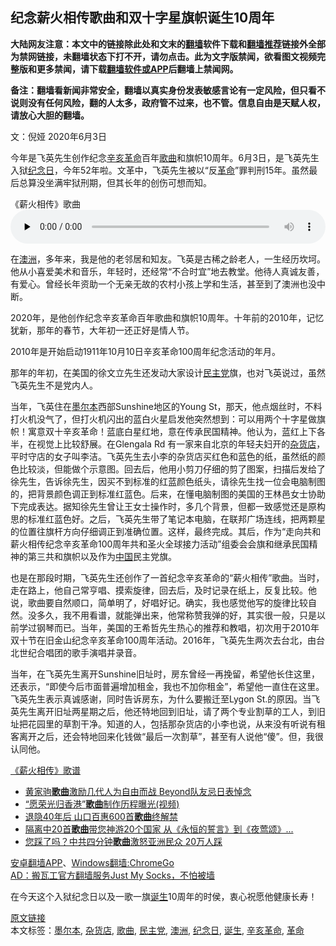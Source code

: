  <h2>纪念薪火相传歌曲和双十字星旗帜诞生10周年</h2> <p class="notice"><b>大陆网友注意：本文中的链接除此处和文末的<a href="https://github.com/bannedbook/fanqiang" >翻墙</a>软件下载和<a href="https://github.com/killgcd/justmysocks/blob/master/README.md">翻墙推荐</a>链接外全部为禁网链接，未翻墙状态下打不开，请勿点击。此为文字版禁闻，欲看图文视频完整版和更多禁闻，请下载<a href="https://github.com/bannedbook/fanqiang">翻墙软件或APP</a>后翻墙上禁闻网。</p><p>备注：翻墙看新闻非常安全，翻墙以真实身份发表敏感言论有一定风险，但只看不说则没有任何风险，翻的人太多，政府管不过来，也不管。信息自由是天赋人权，请放心大胆的翻墙。</b></p>  <div class="entry"> <p><a href="https://www.bannedbook.org/bnews/wp-content/uploads/2020/06/image1.png"></a></p> <p>文：倪娅 2020年6月3日</p> <p>今年是飞英先生创作纪念<a href="https://www.bannedbook.org/bnews/tag/%E8%BE%9B%E4%BA%A5%E9%9D%A9%E5%91%BD/" class="st_tag internal_tag" rel="tag" title="标签 辛亥革命 下的日志">辛亥革命</a>百年<a href="https://www.bannedbook.org/bnews/tag/%E6%AD%8C%E6%9B%B2/" class="st_tag internal_tag" rel="tag" title="标签 歌曲 下的日志">歌曲</a>和旗帜10周年。6月3日，是飞英先生入狱<a href="https://www.bannedbook.org/bnews/tag/%E7%BA%AA%E5%BF%B5%E6%97%A5/" class="st_tag internal_tag" rel="tag" title="标签 纪念日 下的日志">纪念日</a>，今年52年啦。文革中，飞英先生被以“反<a href="https://www.bannedbook.org/bnews/tag/%e9%9d%a9%e5%91%bd/" class="st_tag internal_tag" rel="tag" title="标签 革命 下的日志">革命</a>”罪判刑15年。虽然最后总算没坐满牢狱刑期，但其长年的创伤可想而知。</p>  <p>《薪火相传》歌曲<br /> <!--[if lt IE 9]><script>document.createElement('audio');</script><![endif]--> <audio class="wp-audio-shortcode" id="audio-1345221-1" preload="none" style="width: 100%;" controls="controls"><source type="audio/mpeg" src="https://www.bannedbook.org/bnews/wp-content/uploads/2020/06/xhxc.mp3?_=1" /><a href="https://www.bannedbook.org/bnews/wp-content/uploads/2020/06/xhxc.mp3">https://www.bannedbook.org/bnews/wp-content/uploads/2020/06/xhxc.mp3</a></audio></p> <p>在<a href="https://www.bannedbook.org/bnews/tag/%e6%be%b3%e6%b4%b2/" class="st_tag internal_tag" rel="tag" title="标签 澳洲 下的日志">澳洲</a>，多年来，我是他的老邻居和知友。飞英是古稀之龄老人，一生经历坎坷。他从小喜爱美术和音乐，年轻时，还经常“不合时宜”地去教堂。他待人真诚友善，有爱心。曾经长年资助一个无亲无故的农村小孩上学和生活，甚至到了澳洲也没中断。</p> <p>2020年，是他创作纪念辛亥革命百年歌曲和旗帜10周年。十年前的2010年，记忆犹新，那年的春节，大年初一还正好是情人节。</p>  <p>2010年是开始启动1911年10月10日辛亥革命100周年纪念活动的年月。</p> <p>那年的年初，在美国的徐文立先生还发动大家设计<a href="https://www.bannedbook.org/bnews/tag/%e6%b0%91%e4%b8%bb%e5%85%9a/" class="st_tag internal_tag" rel="tag" title="标签 民主党 下的日志">民主党</a>旗，也对飞英说过，虽然飞英先生不是党内人。</p> <p>当年，飞英住在<a href="https://www.bannedbook.org/bnews/tag/%e5%a2%a8%e5%b0%94%e6%9c%ac/" class="st_tag internal_tag" rel="tag" title="标签 墨尔本 下的日志">墨尔本</a>西部Sunshine地区的Young St，那天，他点烟丝时，不料打火机没气了，但打火机闪出的蓝白火星启发他突然想到：可以用两个十字星做旗帜！寓意双十辛亥革命！蓝底白星红地，意在传承民国精神。他认为，蓝红上下各半，在视觉上比较舒展。在Glengala Rd 有一家来自北京的年轻夫妇开的<a href="https://www.bannedbook.org/bnews/tag/%E6%9D%82%E8%B4%A7%E5%BA%97/" class="st_tag internal_tag" rel="tag" title="标签 杂货店 下的日志">杂货店</a>，平时守店的女子叫李洁。飞英先生去小李的杂货店买红色和蓝色的纸，虽然纸的颜色比较淡，但能做个示意图。回去后，他用小剪刀仔细的剪了图案，扫描后发给了徐先生，告诉徐先生，因买不到标准的红蓝颜色纸头，请徐先生找一位会电脑制图的，把背景颜色调正到标准红蓝色。后来，在懂电脑制图的美国的王林邑女士协助下完成表达。据知徐先生曾让王女士操作时，多几个背景，但都一致感觉还是原构思的标准红蓝色好。之后，飞英先生带了笔记本电脑，在联邦广场连线，把两颗星的位置往旗杆方向仔细调正到准确位置。这样，最终完成。其后，作为“走向共和薪火相传纪念辛亥革命100周年共和圣火全球接力活动”组委会会旗和继承民国精神的第三共和旗帜以及作为<span class='wp_keywordlink_affiliate'><a href="https://www.bannedbook.org/" title="中国" target="_blank">中国</a></span>民主党旗。</p>  <p>也是在那段时期，飞英先生还创作了一首纪念辛亥革命的“薪火相传”歌曲。当时，走在路上，他自己常亨唱、摸索旋律，回去后，及时记录在纸上，反复比较。他说，歌曲要自然顺口，简单明了，好唱好记。确实，我也感觉他写的旋律比较自然。没多久，我不用看谱，就能弹出来，他常称赞我弹的好，其实很一般，只是以前学过钢琴而已。当年，美国的王希哲先生热心的推荐和教唱，初次用于2010年双十节在旧金山纪念辛亥革命100周年活动。2016年，飞英先生两次去台北，由台北世纪合唱团的歌手演唱并录音。</p> <p>当年，在飞英先生离开Sunshine旧址时，房东曾经一再挽留，希望他长住这里，还表示，“即使今后市面普遍增加租金，我也不加你租金”，希望他一直住在这里。飞英先生表示真诚感谢，同时告诉房东，为什么要搬迁至Lygon St.的原因。当飞英先生离开旧址两星期之后，他还特地回到旧址，请了两个专业割草的工人，到旧址把花园里的草割干净。知道的人，包括那杂货店的小李也说，从来没有听说有租客离开之后，还会特地回来化钱做“最后一次割草”，甚至有人说他“傻”。但，我很认同他。</p> <p><a href="https://www.bannedbook.org/bnews/wp-content/uploads/2020/06/xjxcgp.pdf">《薪火相传》歌谱</a></p>  <ul class='op-related-articles' title='相关阅读'> <li><a href='https://www.bannedbook.org/bnews/comments/20200611/1343336.html' target='_blank'>黄家驹<b>歌曲</b>激励几代人为自由而战  Beyond队友忌日表悼念</a></li> <li><a href='https://www.bannedbook.org/bnews/comments/20200604/1339635.html' target='_blank'>“愿荣光归香港”<b>歌曲</b>制作历程曝光(视频)</a></li> <li><a href='https://www.bannedbook.org/bnews/comments/20200601/1337835.html' target='_blank'>退隐40年后 山口百惠600首<b>歌曲</b>终解禁</a></li> <li><a href='https://www.bannedbook.org/bnews/comments/20200507/1324030.html' target='_blank'>隔离中20首<b>歌曲</b>带您神游20个国家 从《永恒的誓言》到《夜莺颂》...</a></li> <li><a href='https://www.bannedbook.org/bnews/topimagenews/20200504/1322851.html' target='_blank'>您踩了吗？中共四分钟<b>歌曲</b>激怒亚洲民众 20万人踩</a></li> </ul> <div class="texttj"> <a href="https://github.com/bannedbook/fanqiang/wiki/%E7%A6%81%E9%97%BB%E7%BD%91%E5%AE%89%E5%8D%93%E7%BF%BB%E5%A2%99%E6%96%B0%E9%97%BBAPP" target="_blank">安卓翻墙APP</a>、<a href="https://github.com/bannedbook/fanqiang/wiki/Chrome%E4%B8%80%E9%94%AE%E7%BF%BB%E5%A2%99%E5%8C%85" target="_blank">Windows翻墙:ChromeGo</a><br/> <a href="https://github.com/killgcd/justmysocks/blob/master/README.md" target="_blank">AD：搬瓦工官方翻墙服务Just My Socks，不怕被墙</a> </div><p>在今天这个入狱纪念日以及一歌一旗<a href="https://www.bannedbook.org/bnews/tag/%E8%AF%9E%E7%94%9F/" class="st_tag internal_tag" rel="tag" title="标签 诞生 下的日志">诞生</a>10周年的时侯，衷心祝愿他健康长寿！</p><a name='sharetosocial'></a>         <div><a href='https://www.bannedbook.org/bnews/cbnews/20200615/1345221.html'>原文链接</a></div>  </div><!--END ENTRY--> <div class="postfooter"> <div>本文标签：<a href="https://www.bannedbook.org/bnews/tag/%e5%a2%a8%e5%b0%94%e6%9c%ac/" rel="tag">墨尔本</a>, <a href="https://www.bannedbook.org/bnews/tag/%E6%9D%82%E8%B4%A7%E5%BA%97/" rel="tag">杂货店</a>, <a href="https://www.bannedbook.org/bnews/tag/%E6%AD%8C%E6%9B%B2/" rel="tag">歌曲</a>, <a href="https://www.bannedbook.org/bnews/tag/%e6%b0%91%e4%b8%bb%e5%85%9a/" rel="tag">民主党</a>, <a href="https://www.bannedbook.org/bnews/tag/%e6%be%b3%e6%b4%b2/" rel="tag">澳洲</a>, <a href="https://www.bannedbook.org/bnews/tag/%E7%BA%AA%E5%BF%B5%E6%97%A5/" rel="tag">纪念日</a>, <a href="https://www.bannedbook.org/bnews/tag/%E8%AF%9E%E7%94%9F/" rel="tag">诞生</a>, <a href="https://www.bannedbook.org/bnews/tag/%E8%BE%9B%E4%BA%A5%E9%9D%A9%E5%91%BD/" rel="tag">辛亥革命</a>, <a href="https://www.bannedbook.org/bnews/tag/%e9%9d%a9%e5%91%bd/" rel="tag">革命</a></div>  </div><!--END POSTFOOTER--> 